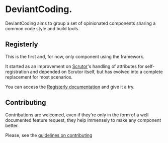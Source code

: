 # DeviantCoding.

DeviantCoding aims to group a set of opinionated components sharing a common code style and build tools.

## Registerly

This is the first and, for now, only component using the framework. 

It started as an improvement on [Scrutor](https://github.com/khellang/Scrutor)'s handling of attributes for self-registration and 
depended on Scrutor itself, but has evolved into a complete replacement for most scenarios.

You can access the [Registerly documentation](https://manuel-fernandez-rodriguez.github.io/DeviantCoding/docs/registerly/introduction.html) and give it a try.

## Contributing
Contributions are welcomed, even if they're only in the form of a well documented feature request, they help immensely to
make any component better.

Please, see the [guidelines on contributing](CONTRIBUTING.md)
